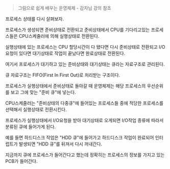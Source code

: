 > 그림으로 쉽게 배우는 운영체제 - 감자님 강의 참조

프로세스 상태를 다시 살펴보자.

프로세스가 생성되면 준비상태로 전환되고 준비상태에서 CPU를 기다리고있는 프로세스들은 CPU스케줄러에 의해 실행상태로 전환된다.

실행상태에 있는 프로세스는 CPU 할당시간이 다 됐다면 다시 준비상태로 전환되고 I/O요청이 있다면 대기상태로 작업이 끝났다면 완료상태로 전환된다.

여기서 프로세스가 대기하고 있는 준비상태와 대기상태는 큐라는 자료구조로 관리된다.

큐 자료구조는 FIFO(First In First Out)로 처리받는 구조이다. 

프로세스가 실행상태에서 준비상태로 돌아갈 때 운영체제는 해당 프로세스의 우선순위를 보고 그에 맞는 "준비 큐"에 넣는다. 

CPU스케줄러는 "준비상태의 다중큐"에 들어있는 프로세스들 중에 적당한 프로세스를 선택해서 실행상태로 전환시킨다. 

프로세스가 실행상태에서 I/O요청을 받아 대기상태로 오게되면 I/O작업 종류에 따라서 분류된 큐에 들어가게 된다.

예를 들면 하드디스크 작업은 "HDD 큐"에 들어가고 하드디스크 작업이 완료되어 인터럽트가 발생되면 "HDD 큐"를 뒤져서 다시 꺼내간다.

지금까지 큐에 프로세스가 들어간다고 했는데 정확히는 프로세스의 정보를 가지고 있는 PCB가 들어간다. 